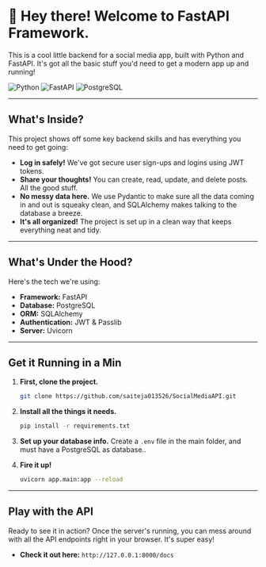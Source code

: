# 📸 Hey there! Welcome to FastAPI Framework.

This is a cool little backend for a social media app, built with Python and FastAPI. It's got all the basic stuff you'd need to get a modern app up and running!

![Python](https://img.shields.io/badge/Python-3.11-3776AB?style=for-the-badge&logo=python)
![FastAPI](https://img.shields.io/badge/FastAPI-0.9.0-05998b?style=for-the-badge&logo=fastapi)
![PostgreSQL](https://img.shields.io/badge/PostgreSQL-15-336791?style=for-the-badge&logo=postgresql)

---

## What's Inside?

This project shows off some key backend skills and has everything you need to get going:

- **Log in safely!** We've got secure user sign-ups and logins using JWT tokens.
- **Share your thoughts!** You can create, read, update, and delete posts. All the good stuff.
- **No messy data here.** We use Pydantic to make sure all the data coming in and out is squeaky clean, and SQLAlchemy makes talking to the database a breeze.
- **It's all organized!** The project is set up in a clean way that keeps everything neat and tidy.

---

## What's Under the Hood?

Here's the tech we're using:

- **Framework:** FastAPI
- **Database:** PostgreSQL
- **ORM:** SQLAlchemy
- **Authentication:** JWT & Passlib
- **Server:** Uvicorn

---

## Get it Running in a Min

1. **First, clone the project.**

    ```bash
    git clone https://github.com/saiteja013526/SocialMediaAPI.git
    ```

2. **Install all the things it needs.**

    ```bash
    pip install -r requirements.txt
    ```

3. **Set up your database info.** Create a `.env` file in the main folder, and must have a PostgreSQL as database..
4. **Fire it up!**

    ```bash
    uvicorn app.main:app --reload
    ```

---

## Play with the API

Ready to see it in action? Once the server's running, you can mess around with all the API endpoints right in your browser. It's super easy!

- **Check it out here:** `http://127.0.0.1:8000/docs`

